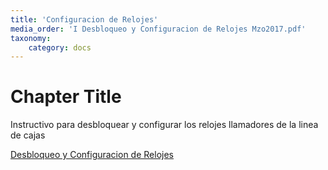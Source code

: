 ```yaml
---
title: 'Configuracion de Relojes'
media_order: 'I Desbloqueo y Configuracion de Relojes Mzo2017.pdf'
taxonomy:
    category: docs
---
```


# Chapter Title

Instructivo para desbloquear y configurar los relojes llamadores de la linea de cajas

[Desbloqueo y Configuracion de Relojes](I%20Desbloqueo%20y%20Configuracion%20de%20Relojes%20Mzo2017.pdf)
